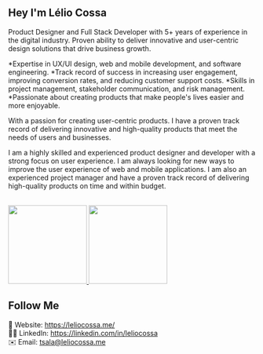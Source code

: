 ## Hey I'm Lélio Cossa
Product Designer and Full Stack Developer with 5+ years of experience in the digital industry. Proven ability to deliver innovative and user-centric design solutions that drive business growth.

*Expertise in UX/UI design, web and mobile development, and software engineering.
*Track record of success in increasing user engagement, improving conversion rates, and reducing customer support costs.
*Skills in project management, stakeholder communication, and risk management.
*Passionate about creating products that make people's lives easier and more enjoyable.

With a passion for creating user-centric products. I have a proven track record of delivering innovative and high-quality products that meet the needs of users and businesses.

I am a highly skilled and experienced product designer and developer with a strong focus on user experience. I am always looking for new ways to improve the user experience of web and mobile applications. I am also an experienced project manager and have a proven track record of delivering high-quality products on time and within budget.

<br>
<div align="left">
  <a href="https://github.com/leliocossa">
  <img height="160em" src="https://github-readme-stats.vercel.app/api?username=leliocossa&show_icons=true&theme=dark&include_all_commits=true&count_private=true"/>
  <img height="160m" src="https://github-readme-stats.vercel.app/api/top-langs/?username=leliocossa&layout=compact&langs_count=7&theme=dark"/>
  </a>
</div>
  
## Follow Me

🔗 Website: https://leliocossa.me/<br/>
👨‍💼 LinkedIn: https://linkedin.com/in/leliocossa<br/>
✉️ Email: tsala@leliocossa.me

<!---
leliocossa/leliocossa is a ✨ special ✨ repository because its `README.md` (this file) appears on your GitHub profile.
You can click the Preview link to take a look at your changes.
--->
